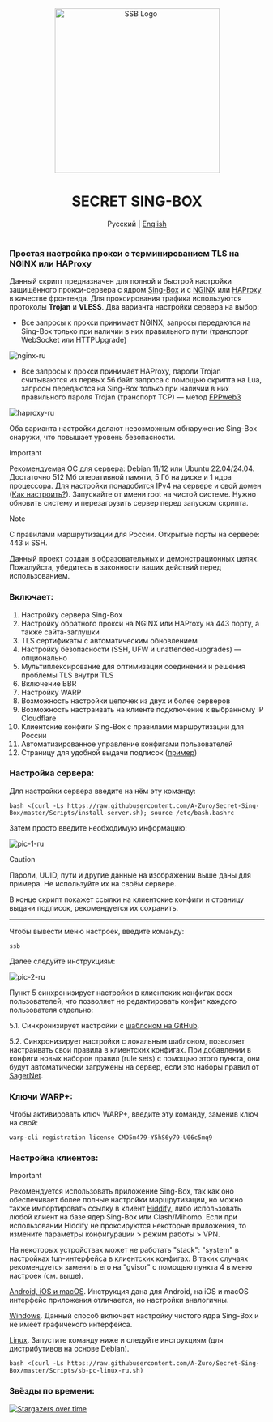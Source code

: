 <div align="center">
    <img src="https://github.com/user-attachments/assets/1b2ec02b-6bf6-4c62-b8e3-bfba4aaafd93" alt="SSB Logo" width="325" height="auto">
    <h1>SECRET SING-BOX</h1>
    Русский | <a href="https://github.com/moosti/Secret-Sing-Box-IR/blob/main/.github/README-EN.md">English</a><br><br>
</div>

### Простая настройка прокси с терминированием TLS на NGINX или HAProxy
Данный скрипт предназначен для полной и быстрой настройки защищённого прокси-сервера с ядром [Sing-Box](https://sing-box.sagernet.org) и с [NGINX](https://nginx.org/ru/) или [HAProxy](https://www.haproxy.org) в качестве фронтенда. Для проксирования трафика используются протоколы **Trojan** и **VLESS**. Два варианта настройки сервера на выбор:

- Все запросы к прокси принимает NGINX, запросы передаются на Sing-Box только при наличии в них правильного пути (транспорт WebSocket или HTTPUpgrade)

![nginx-ru](https://github.com/user-attachments/assets/19eb8ac7-9feb-41cf-a744-b935546d7b58)

- Все запросы к прокси принимает HAProxy, пароли Trojan считываются из первых 56 байт запроса с помощью скрипта на Lua, запросы передаются на Sing-Box только при наличии в них правильного пароля Trojan (транспорт TCP) — метод [FPPweb3](https://github.com/FPPweb3)

![haproxy-ru](https://github.com/user-attachments/assets/b0a6ade5-df2b-4baf-8ca2-cc52cc5433bc)

Оба варианта настройки делают невозможным обнаружение Sing-Box снаружи, что повышает уровень безопасности.

> [!IMPORTANT]
> Рекомендуемая ОС для сервера: Debian 11/12 или Ubuntu 22.04/24.04. Достаточно 512 Мб оперативной памяти, 5 Гб на диске и 1 ядра процессора. Для настройки понадобится IPv4 на сервере и свой домен ([Как настроить?](https://github.com/A-Zuro/Secret-Sing-Box/blob/main/.github/cf-settings-ru.md)). Запускайте от имени root на чистой системе. Нужно обновить систему и перезагрузить сервер перед запуском скрипта.

> [!NOTE]
> С правилами маршрутизации для России. Открытые порты на сервере: 443 и SSH.
>
> Данный проект создан в образовательных и демонстрационных целях. Пожалуйста, убедитесь в законности ваших действий перед использованием.

### Включает:
1) Настройку сервера Sing-Box
2) Настройку обратного прокси на NGINX или HAProxy на 443 порту, а также сайта-заглушки
3) TLS сертификаты с автоматическим обновлением
4) Настройку безопасности (SSH, UFW и unattended-upgrades) — опционально
5) Мультиплексирование для оптимизации соединений и решения проблемы TLS внутри TLS
6) Включение BBR
7) Настройку WARP
8) Возможность настройки цепочек из двух и более серверов
9) Возможность настраивать на клиенте подключение к выбранному IP Cloudflare
10) Клиентские конфиги Sing-Box с правилами маршрутизации для России
11) Автоматизированное управление конфигами пользователей
12) Страницу для удобной выдачи подписок ([пример](https://a-zuro.github.io/Secret-Sing-Box/sub-ru.html))

### Настройка сервера:

Для настройки сервера введите на нём эту команду:

```
bash <(curl -Ls https://raw.githubusercontent.com/A-Zuro/Secret-Sing-Box/master/Scripts/install-server.sh); source /etc/bash.bashrc
```

Затем просто введите необходимую информацию:

![pic-1-ru](https://github.com/user-attachments/assets/180e66d2-6b48-405b-b926-fd969ddafe28)

> [!CAUTION]
> Пароли, UUID, пути и другие данные на изображении выше даны для примера. Не используйте их на своём сервере.

В конце скрипт покажет ссылки на клиентские конфиги и страницу выдачи подписок, рекомендуется их сохранить.

-----

Чтобы вывести меню настроек, введите команду:

```
ssb
```

Далее следуйте инструкциям:

![pic-2-ru](https://github.com/user-attachments/assets/dbdf6db2-36fd-4aa1-bcc7-a6f05720df5a)

Пункт 5 синхронизирует настройки в клиентских конфигах всех пользователей, что позволяет не редактировать конфиг каждого пользователя отдельно:

5.1. Синхронизирует настройки с [шаблоном на GitHub](https://github.com/A-Zuro/Secret-Sing-Box/blob/main/Config-Templates/client.json).

5.2. Синхронизирует настройки с локальным шаблоном, позволяет настраивать свои правила в клиентских конфигах. При добавлении в конфиги новых наборов правил (rule sets) с помощью этого пункта, они будут автоматически загружены на сервер, если это наборы правил от [SagerNet](https://github.com/SagerNet/sing-geosite/tree/rule-set).

### Ключи WARP+:

Чтобы активировать ключ WARP+, введите эту команду, заменив ключ на свой:

```
warp-cli registration license CMD5m479-Y5hS6y79-U06c5mq9
```

### Настройка клиентов:
> [!IMPORTANT]
> Рекомендуется использовать приложение Sing-Box, так как оно обеспечивает более полные настройки маршрутизации, но можно также импортировать ссылку в клиент [Hiddify](https://github.com/hiddify/hiddify-app/releases/latest), либо использовать любой клиент на базе ядер Sing-Box или Clash/Mihomo. Если при использовании Hiddify не проксируются некоторые приложения, то измените параметры конфигурации > режим работы > VPN.
>
> На некоторых устройствах может не работать "stack": "system" в настройках tun-интерфейса в клиентских конфигах. В таких случаях рекомендуется заменить его на "gvisor" с помощью пункта 4 в меню настроек (см. выше).

[Android, iOS и macOS](https://github.com/A-Zuro/Secret-Sing-Box/blob/main/.github/Sing-Box-Android-iOS-ru.md). Инструкция дана для Android, на iOS и macOS интерфейс приложения отличается, но настройки аналогичны.

[Windows](https://github.com/A-Zuro/Secret-Sing-Box/blob/main/.github/Sing-Box-Windows-ru.md). Данный способ включает настройку чистого ядра Sing-Box и не имеет графичекого интерфейса.

[Linux](https://github.com/A-Zuro/Secret-Sing-Box/blob/main/.github/README.md#%D0%BD%D0%B0%D1%81%D1%82%D1%80%D0%BE%D0%B9%D0%BA%D0%B0-%D0%BA%D0%BB%D0%B8%D0%B5%D0%BD%D1%82%D0%BE%D0%B2). Запустите команду ниже и следуйте инструкциям (для дистрибутивов на основе Debian).
```
bash <(curl -Ls https://raw.githubusercontent.com/A-Zuro/Secret-Sing-Box/master/Scripts/sb-pc-linux-ru.sh)
```

### Звёзды по времени:
[![Stargazers over time](https://starchart.cc/A-Zuro/Secret-Sing-Box.svg?variant=adaptive)](https://starchart.cc/A-Zuro/Secret-Sing-Box)
